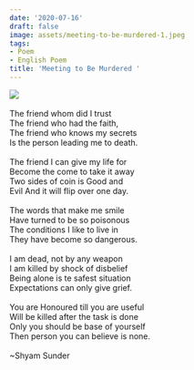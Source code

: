 ```yaml
---
date: '2020-07-16'
draft: false
image: assets/meeting-to-be-murdered-1.jpeg
tags:
- Poem
- English Poem
title: 'Meeting to Be Murdered '
---
```

[![](https://blogger.googleusercontent.com/img/b/R29vZ2xl/AVvXsEgixKemBVoSJwjTyZ88Dtp5emhZlH7zASG4JVRHgKqTYWFnZwXzT3ZP-i8IuA6wi6-XMt-Nw3nrQC-RBFzO-1rr63JAeyIpLF6WPlpAOOXaQoWs3QFIUZoIKXbqxpAYh2ig3hVB2vomJPlwSIYG6JaH8j0o8KnkHtS0XMSGR4U81pGGp4K3MFqQAs4j9A/w355-h199/music%20to%20murded%20by.jpeg)](https://blogger.googleusercontent.com/img/b/R29vZ2xl/AVvXsEgixKemBVoSJwjTyZ88Dtp5emhZlH7zASG4JVRHgKqTYWFnZwXzT3ZP-i8IuA6wi6-XMt-Nw3nrQC-RBFzO-1rr63JAeyIpLF6WPlpAOOXaQoWs3QFIUZoIKXbqxpAYh2ig3hVB2vomJPlwSIYG6JaH8j0o8KnkHtS0XMSGR4U81pGGp4K3MFqQAs4j9A/s300/music%20to%20murded%20by.jpeg)\
  \
The friend whom did I trust\
The friend who had the faith,\
The friend who knows my secrets\
Is the person leading me to death.\
  \
The friend I can give my life for\
Become the come to take it away\
Two sides of coin is Good and \
Evil And it will flip over one day.\
  \
The words that make me smile\
Have turned to be so poisonous\
The conditions I like to live in\
They have become so dangerous.\
  \
I am dead, not by any weapon\
I am killed by shock of disbelief\
Being alone is te safest situation\
Expectations can only give grief.\
  \
You are Honoured till you are useful\
Will be killed after the task is done\
Only you should be base of yourself\
Then person you can believe is none.\
  \
~Shyam Sunder